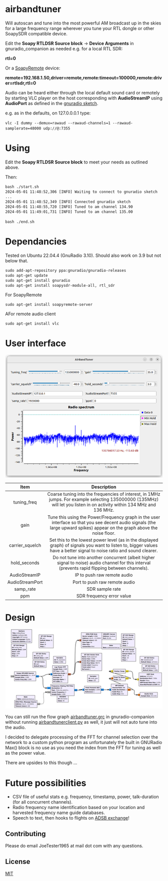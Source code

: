 # airbandtuner

Will autoscan and tune into the most powerful AM broadcast up in the skies for a large frequency range wherever you tune your RTL dongle or other SoapySDR compatible device.

Edit the **Soapy RTLDSR Source block** -> **Device Arguments** in gnuradio_companion as needed e.g. for a local RTL SDR:

**rtl=0**

Or a [SoapyRemote](https://github.com/pothosware/SoapyRemote) device:

**remote=192.168.1.50,driver=remote,remote:timeout=100000,remote:driver=rtlsdr,rtl=0**

Audio can be heard either through the local default sound card or remotely by starting VLC player on the host corresponding with **AudioStreamIP** using **AudioPort** as defined in the [gnuradio sketch](./design.png).

e.g. as in the defaults, on 127.0.0.0.1 type:

```vlc -I dummy --demux=rawaud --rawaud-channels=1 --rawaud-samplerate=48000 udp://@:7355```


# Using

Edit the **Soapy RTLDSR Source block** to meet your needs as outlined above.

Then:

```console
bash ./start.sh 
2024-05-01 11:48:52,306 [INFO] Waiting to connect to gnuradio sketch ...
2024-05-01 11:48:52,349 [INFO] Connected gnuradio sketch
2024-05-01 11:48:55,720 [INFO] Tuned to am channel 134.90
2024-05-01 11:49:01,731 [INFO] Tuned to am channel 135.00

bash ./end.sh
```

# Dependancies

Tested on Ubuntu 22.04.4 (GnuRadio 3.10). Should also work on 3.9 but not below that.

```console
sudo add-apt-repository ppa:gnuradio/gnuradio-releases
sudo apt-get update
sudo apt-get install gnuradio
sudo apt-get install soapysdr-module-all, rtl_sdr
```

For SoapyRemote
```console
sudo apt-get install soapyremote-server
```

AFor remote audio client
```
sudo apt-get install vlc
```

# User interface

![!](./uiscreenshot.png "")

| Item | Description |
| :-: | :-:|
| tuning_freq | Coarse tuning into the frequencies of interest, in 1MHz jumps. For example selecting 135000000 (135MHz) will let you listen in on activity within 134 MHz and 136 MHz. |
| gain | Tune this using the Power/Frequency graph in the user interface so that you see decent audio signals (the large upward spikes) appear on the graph above the noise floor. |   
| carrier_squelch | Set this to the lowest power level (as in the displayed graph) of signals you want to listen to, bigger values have a better signal to noise ratio and sound clearer. |
| hold_seconds | Do not tune into another concurrent (albeit higher signal to noise) audio channel for this interval (prevents rapid flipping between channels). |  
| AudioStreamIP | IP to push raw remote audio |
| AudioStreamPort| Port to push raw remote audio  |
| samp_rate | SDR sample rate |
| ppm | SDR frequency error value |

# Design

![!](./design.png "")

You can still run the flow graph [airbandtuner.grc](https://github.com/JoeTester1965/airbandtuner/blob/main/airbandtuner.grc) in gnuradio-companion without running [airbandtunerclient.py](https://github.com/JoeTester1965/airbandtuner/blob/main/airbandtunerclient.py) as well, it just will not auto tune into the audio. 

I decided to delegate processing of the FFT for channel selection over the network to a custom python program as unfortunately the built in GNURadio Max() block is no use as you need the index from the FFT for tuning as well as the power value. 

There are upsides to this though ...

# Future possibilities

* CSV file of useful stats e.g. frequency, timestamp, power, talk-duration (for all concurrent channels).
* Radio frequency name identification based on your location and harvested frequency name guide databases.
* Speech to text, then hooks to flights on [ADSB exchange](https://globe.adsbexchange.com)!

## Contributing

Please do email JoeTester1965 at mail dot com with any questions.

## License

[MIT](https://choosealicense.com/licenses/mit/)
